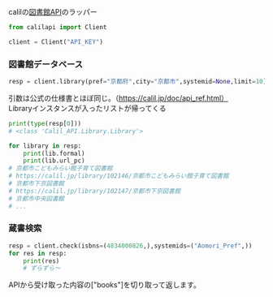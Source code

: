 calilの[図書館API](https://calil.jp/doc/api.html)のラッパー

```python
from calilapi import Client

client = Client("API_KEY")
```

### 図書館データベース
```python
resp = client.library(pref="京都府",city="京都市",systemid=None,limit=10)
```
引数は公式の仕様書とほぼ同じ。（https://calil.jp/doc/api_ref.html）  
Libraryインスタンスが入ったリストが帰ってくる
```python
print(type(resp[0]))
# <class 'Calil_API.Library.Library'>

for library in resp:
    print(lib.formal)
    print(lib.url_pc)
# 京都市こどもみらい館子育て図書館
# https://calil.jp/library/102146/京都市こどもみらい館子育て図書館
# 京都市下京図書館
# https://calil.jp/library/102147/京都市下京図書館
# 京都市中央図書館
# ...
```

### 蔵書検索
```python
resp = client.check(isbns=(4834000826,),systemids=("Aomori_Pref",))
for res in resp:
    print(res)
    # ずらずら～
```
APIから受け取った内容の["books"]を切り取って返します。
